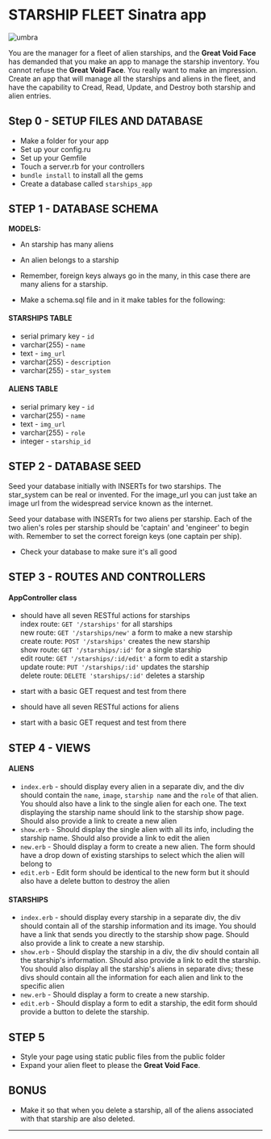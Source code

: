 # STARSHIP FLEET Sinatra app

![umbra](http://41.media.tumblr.com/197ffa196198782c06e55926c6b7648d/tumblr_n1n8rxfPIn1rm3djoo1_500.jpg)

You are the manager for a fleet of alien starships, and the **Great Void Face** has demanded that you make an app to manage the starship inventory. You cannot refuse the **Great Void Face**. You really want to make an impression. Create an app that will manage all the starships and aliens in the fleet, and have the capability to Cread, Read, Update, and Destroy both starship and alien entries.

#####

## Step 0 - SETUP FILES AND DATABASE

* Make a folder for your app
* Set up your config.ru
* Set up your Gemfile
* Touch a server.rb for your controllers
* `bundle install` to install all the gems
* Create a database called `starships_app`


## STEP 1 - DATABASE SCHEMA

**MODELS:**

* An starship has many aliens
* An alien belongs to a starship
* Remember, foreign keys always go in the many, in this case there are many aliens for a starship.

* Make a schema.sql file and in it make tables for the following:


#### STARSHIPS TABLE

* serial primary key - `id`
* varchar(255) - `name`
* text - `img_url`
* varchar(255) - `description`
* varchar(255) - `star_system`

#### ALIENS TABLE

* serial primary key - `id`
* varchar(255) - `name`
* text - `img_url`
* varchar(255) - `role`
* integer - `starship_id`


## STEP 2 - DATABASE SEED

Seed your database initially with INSERTs for two starships. The star_system can be real or invented. For the image_url you can just take an image url from the widespread service known as the internet.


Seed your database with INSERTs for two aliens per starship. Each of the two alien's roles per starship should be 'captain' and 'engineer' to begin with. Remember to set the correct foreign keys (one captain per ship).

* Check your database to make sure it's all good


## STEP 3 - ROUTES AND CONTROLLERS

#### AppController class

* should have all seven RESTful actions for starships  
index route: `GET '/starships'` for all starships    
new route: `GET '/starships/new'` a form to make a new starship  
create route: `POST '/starships'` creates the new starship  
show route: `GET '/starships/:id'` for a single starship    
edit route: `GET '/starships/:id/edit'` a form to edit a starship  
update route: `PUT '/starships/:id'` updates the starship    
delete route: `DELETE 'starships/:id'` deletes a starship    


* start with a basic GET request and test from there

* should have all seven RESTful actions for aliens
* start with a basic GET request and test from there


## STEP 4 - VIEWS


#### ALIENS

* `index.erb` - should display every alien in a separate div, and the div should contain the `name`, `image`, `starship name` and the `role` of that alien. You should also have a link to the single alien for each one. The text displaying the starship name should link to the starship show page. Should also provide a link to create a new alien
* `show.erb` - Should display the single alien with all its info, including the starship name. Should also provide a link to edit the alien
* `new.erb` - Should display a form to create a new alien. The form should have a drop down of existing starships to select which the alien will belong to
* `edit.erb` - Edit form should be identical to the new form but it should also have a delete button to destroy the alien


#### STARSHIPS

* `index.erb` - should display every starship in a separate div, the div should contain all of the starship information and its image. You should have a link that sends you directly to the starship show page. Should also provide a link to create a new starship.
* `show.erb` - Should display the starship in a div, the div should contain all the starship's information. Should also provide a link to edit the starship. You should also display all the starship's aliens in separate divs; these divs should contain all the information for each alien and link to the specific alien
* `new.erb` - Should display a form to create a new starship.
* `edit.erb` - Should display a form to edit a starship, the edit form should provide a button to delete the starship.


## STEP 5

* Style your page using static public files from the public folder
* Expand your alien fleet to please the **Great Void Face**.


## BONUS

* Make it so that when you delete a starship, all of the aliens associated with that starship are also deleted.

---
